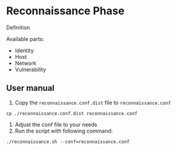 # Reconnaissance Phase

Definition

Available parts:
- Identity
- Host
- Network
- Vulnerability

## User manual

1. Copy the `reconnaissance.conf.dist` file to `reconnaissance.conf`
```
cp ./reconnaissance.conf.dist reconnaissance.conf
```
1. Adjust the conf file to your needs
1. Run the script with following command:
```
./reconnaissance.sh --conf=reconnaissance.conf
```


